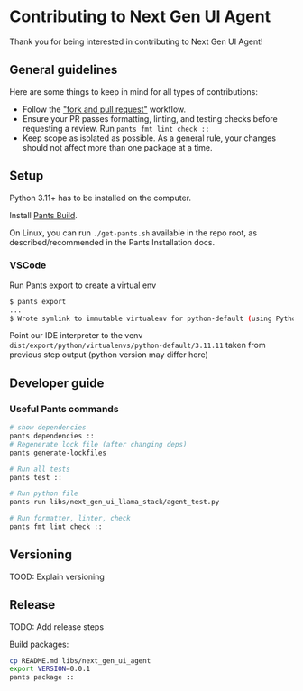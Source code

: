 # Contributing to Next Gen UI Agent

Thank you for being interested in contributing to Next Gen UI Agent!

## General guidelines
Here are some things to keep in mind for all types of contributions:

* Follow the ["fork and pull request"](https://docs.github.com/en/get-started/exploring-projects-on-github/contributing-to-a-project) workflow.
* Ensure your PR passes formatting, linting, and testing checks before requesting a review. Run `pants fmt lint check ::`
* Keep scope as isolated as possible. As a general rule, your changes should not affect more than one package at a time.


## Setup

Python 3.11+ has to be installed on the computer.

Install [Pants Build](https://www.pantsbuild.org/stable/docs/getting-started/installing-pants).

On Linux, you can run `./get-pants.sh` available in the repo root, as described/recommended in the Pants Installation docs.

### VSCode

Run Pants export to create a virtual env

```sh
$ pants export
...
$ Wrote symlink to immutable virtualenv for python-default (using Python 3.11.11) to dist/export/python/virtualenvs/python-default/3.11.11
```

Point our IDE interpreter to the venv `dist/export/python/virtualenvs/python-default/3.11.11` 
taken from previous step output (python version may differ here)

## Developer guide

### Useful Pants commands

```sh
# show dependencies
pants dependencies ::
# Regenerate lock file (after changing deps)
pants generate-lockfiles

# Run all tests
pants test ::

# Run python file
pants run libs/next_gen_ui_llama_stack/agent_test.py

# Run formatter, linter, check
pants fmt lint check ::
```


## Versioning

TOOD: Explain versioning

## Release

TODO: Add release steps

Build packages:
```sh
cp README.md libs/next_gen_ui_agent
export VERSION=0.0.1
pants package :: 
```